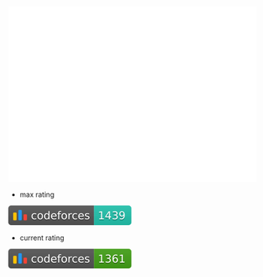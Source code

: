 ![](https://raw.githubusercontent.com/silvertetris/cf-stats/main/output/light_card.svg#gh-dark-mode-only)

- max rating
  
![](https://raw.githubusercontent.com/silvertetris/cf-stats/main/output/max_rating.svg)

- current rating
  
![](https://raw.githubusercontent.com/silvertetris/cf-stats/main/output/rating.svg)
